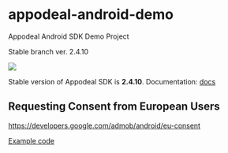 # appodeal-android-demo
Appodeal Android SDK Demo Project

Stable branch ver. 2.4.10

[![](https://img.shields.io/badge/docs-Stable-green.svg?style=flat-square)](https://www.appodeal.com/sdk/documentation?framework=1&full=1&platform=1)

Stable version of Appodeal SDK is **2.4.10**.
Documentation: [docs](https://www.appodeal.com/sdk/documentation?framework=1&full=1&platform=1)

## Requesting Consent from European Users
https://developers.google.com/admob/android/eu-consent

[Example code](https://github.com/appodeal/appodeal-android-demo/blob/master/app/src/main/java/com/appodeal/test/SplashActivity.java)
